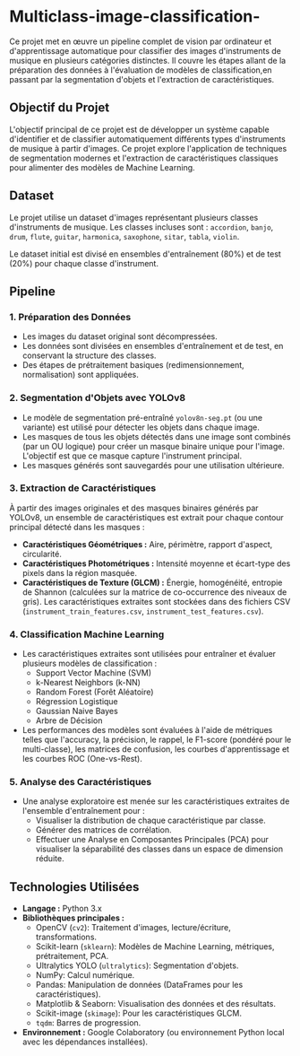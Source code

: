 # Multiclass-image-classification-
Ce projet met en œuvre un pipeline complet de vision par ordinateur et d'apprentissage automatique pour classifier des images d'instruments de musique en plusieurs catégories distinctes. Il couvre les étapes allant de la préparation des données à l'évaluation de modèles de classification,en passant par la segmentation d'objets et l'extraction de caractéristiques.

## Objectif du Projet
L'objectif principal de ce projet est de développer un système capable d'identifier et de classifier automatiquement différents types d'instruments de musique à partir d'images. Ce projet explore l'application de techniques de segmentation modernes et l'extraction de caractéristiques classiques pour alimenter des modèles de Machine Learning.

## Dataset
Le projet utilise un dataset d'images représentant plusieurs classes d'instruments de musique. Les classes incluses sont :
`accordion`, `banjo`, `drum`, `flute`, `guitar`, `harmonica`, `saxophone`, `sitar`, `tabla`, `violin`.

Le dataset initial est divisé en ensembles d'entraînement (80%) et de test (20%) pour chaque classe d'instrument.

## Pipeline

### 1. Préparation des Données
- Les images du dataset original sont décompressées.
- Les données sont divisées en ensembles d'entraînement et de test, en conservant la structure des classes.
- Des étapes de prétraitement basiques (redimensionnement, normalisation) sont appliquées.

### 2. Segmentation d'Objets avec YOLOv8
- Le modèle de segmentation pré-entraîné `yolov8n-seg.pt` (ou une variante) est utilisé pour détecter les objets dans chaque image.
- Les masques de tous les objets détectés dans une image sont combinés (par un OU logique) pour créer un masque binaire unique pour l'image. L'objectif est que ce masque capture l'instrument principal.
- Les masques générés sont sauvegardés pour une utilisation ultérieure.

### 3. Extraction de Caractéristiques
À partir des images originales et des masques binaires générés par YOLOv8, un ensemble de caractéristiques est extrait pour chaque contour principal détecté dans les masques :
- **Caractéristiques Géométriques :** Aire, périmètre, rapport d'aspect, circularité.
- **Caractéristiques Photométriques :** Intensité moyenne et écart-type des pixels dans la région masquée.
- **Caractéristiques de Texture (GLCM) :** Énergie, homogénéité, entropie de Shannon (calculées sur la matrice de co-occurrence des niveaux de gris).
Les caractéristiques extraites sont stockées dans des fichiers CSV (`instrument_train_features.csv`, `instrument_test_features.csv`).

### 4. Classification Machine Learning
- Les caractéristiques extraites sont utilisées pour entraîner et évaluer plusieurs modèles de classification :
    - Support Vector Machine (SVM)
    - k-Nearest Neighbors (k-NN)
    - Random Forest (Forêt Aléatoire)
    - Régression Logistique
    - Gaussian Naive Bayes
    - Arbre de Décision
- Les performances des modèles sont évaluées à l'aide de métriques telles que l'accuracy, la précision, le rappel, le F1-score (pondéré pour le multi-classe), les matrices de confusion, les courbes d'apprentissage et les courbes ROC (One-vs-Rest).

### 5. Analyse des Caractéristiques
- Une analyse exploratoire est menée sur les caractéristiques extraites de l'ensemble d'entraînement pour :
    - Visualiser la distribution de chaque caractéristique par classe.
    - Générer des matrices de corrélation.
    - Effectuer une Analyse en Composantes Principales (PCA) pour visualiser la séparabilité des classes dans un espace de dimension réduite.

## Technologies Utilisées
- **Langage :** Python 3.x
- **Bibliothèques principales :**
    - OpenCV (`cv2`): Traitement d'images, lecture/écriture, transformations.
    - Scikit-learn (`sklearn`): Modèles de Machine Learning, métriques, prétraitement, PCA.
    - Ultralytics YOLO (`ultralytics`): Segmentation d'objets.
    - NumPy: Calcul numérique.
    - Pandas: Manipulation de données (DataFrames pour les caractéristiques).
    - Matplotlib & Seaborn: Visualisation des données et des résultats.
    - Scikit-image (`skimage`): Pour les caractéristiques GLCM.
    - `tqdm`: Barres de progression.
- **Environnement :** Google Colaboratory (ou environnement Python local avec les dépendances installées).
